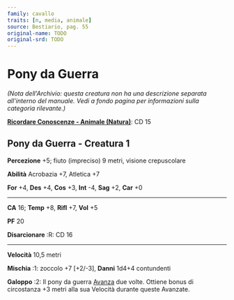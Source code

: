 ```yaml
---
family: cavallo
traits: [n, media, animale]
source: Bestiario, pag. 55
original-name: TODO
original-srd: TODO
---
```


# Pony da Guerra

_(Nota dell'Archivio: questa creatura non ha una descrizione separata
all'interno del manuale. Vedi a fondo pagina per informazioni sulla categoria
rilevante.)_

**[Ricordare Conoscenze - Animale (Natura)](/azioni/ricordare-conoscenze)**: CD
15

## Pony da Guerra - Creatura 1

**Percezione** +5; fiuto (impreciso) 9 metri, visione crepuscolare

**Abilità** Acrobazia +7, Atletica +7

**For** +4, **Des** +4, **Cos** +3, **Int** -4, **Sag** +2, **Car** +0

---

**CA** 16; **Temp** +8, **Rifl** +7, **Vol** +5

**PF** 20

**Disarcionare** :R: CD 16

---

**Velocità** 10,5 metri

**Mischia** :1: zoccolo +7 \[+2/-3], **Danni** 1d4+4 contundenti

**Galoppo** :2: Il pony da guerra [Avanza](/azioni/avanzare) due volte. Ottiene
bonus di circostanza +3 metri alla sua Velocità durante queste Avanzate.
